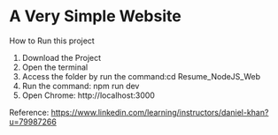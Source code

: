 # A Very Simple Website 
How to Run this project
1. Download the Project
2. Open the terminal 
3. Access the folder by run the command:cd Resume_NodeJS_Web
4. Run the command: npm run dev
5. Open Chrome: http://localhost:3000



Reference: https://www.linkedin.com/learning/instructors/daniel-khan?u=79987266

